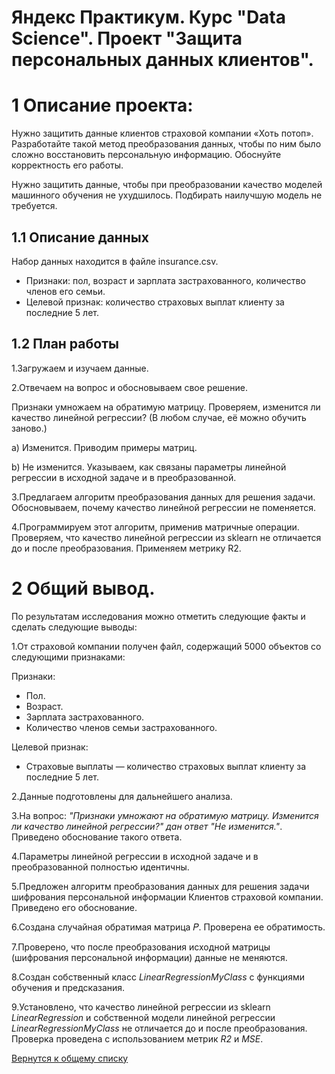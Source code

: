 # Яндекс Практикум. Курс "Data Science". Проект "Защита персональных данных клиентов".

# 1  Описание проекта:

Нужно защитить данные клиентов страховой компании «Хоть потоп». Разработайте такой метод преобразования данных, чтобы по ним было сложно восстановить персональную информацию. Обоснуйте корректность его работы.

Нужно защитить данные, чтобы при преобразовании качество моделей машинного обучения не ухудшилось. Подбирать наилучшую модель не требуется.

## 1.1  Описание данных
Набор данных находится в файле insurance.csv.

* Признаки: пол, возраст и зарплата застрахованного, количество членов его семьи.
* Целевой признак: количество страховых выплат клиенту за последние 5 лет.

## 1.2  План работы

1.Загружаем и изучаем данные.

2.Отвечаем на вопрос и обосновываем свое решение.

Признаки умножаем на обратимую матрицу. Проверяем, изменится ли качество линейной регрессии? (В любом случае, её можно обучить заново.)

a) Изменится. Приводим примеры матриц.

b) Не изменится. Указываем, как связаны параметры линейной регрессии в исходной задаче и в преобразованной.

3.Предлагаем алгоритм преобразования данных для решения задачи. Обосновываем, почему качество линейной регрессии не поменяется.

4.Программируем этот алгоритм, применив матричные операции. Проверяем, что качество линейной регрессии из sklearn не отличается до и после преобразования. Применяем метрику R2.


# 2 Общий вывод.

По результатам исследования можно отметить следующие факты и сделать следующие выводы:

1.От страховой компании получен файл, содержащий 5000 объектов со следующими признаками:

Признаки:

* Пол.
* Возраст.
* Зарплата застрахованного.
* Количество членов семьи застрахованного.

Целевой признак:

* Страховые выплаты — количество страховых выплат клиенту за последние 5 лет.

2.Данные подготовлены для дальнейшего анализа.

3.На вопрос: *"Признаки умножают на обратимую матрицу. Изменится ли качество линейной регрессии?" дан ответ "Не изменится."*. Приведено обоснование такого ответа.

4.Параметры линейной регрессии в исходной задаче и в преобразованной полностью идентичны.

5.Предложен алгоритм преобразования данных для решения задачи шифрования персональной информации Клиентов страховой компании. Приведено его обоснование.

6.Создана случайная обратимая матрица  𝑃. Проверена ее обратимость.

7.Проверено, что после преобразования исходной матрицы (шифрования персональной информации) данные не меняются.

8.Создан собственный класс *LinearRegressionMyClass* c функциями обучения и предсказания.

9.Установлено, что качество линейной регрессии из sklearn *LinearRegression* и собственной модели линейной регрессии *LinearRegressionMyClass* не отличается до и после преобразования. Проверка проведена с использованием метрик *R2* и *MSE*.

[Вернутся к общему списку](../README.md)
